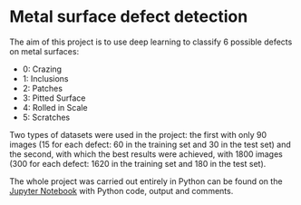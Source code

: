 # Metal surface defect detection

The aim of this project is to use deep learning to classify 6 possible defects on metal surfaces:
- 0: Crazing
- 1: Inclusions
- 2: Patches
- 3: Pitted Surface
- 4: Rolled in Scale
- 5: Scratches

Two types of datasets were used in the project: the first with only 90 images (15 for each defect: 60 in the training set and 30 in the test set) and the second, 
with which the best results were achieved, with 1800 images (300 for each defect: 1620 in the training set and 180 in the test set). 

The whole project was carried out entirely in Python can be found on the [Jupyter Notebook](Metal_Surface_Defects_Detection.ipynb) with Python code, output and comments.
